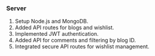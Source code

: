 ### Server
1. Setup Node.js and MongoDB.
2. Added API routes for blogs and wishlist.
3. Implemented JWT authentication.
4. Added API for comments and filtering by blog ID.
5. Integrated secure API routes for wishlist management.

